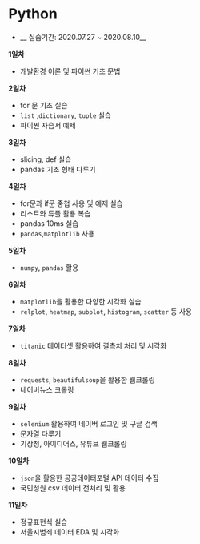 # Python

- __ 실습기간: 2020.07.27 ~ 2020.08.10__

__1일차__ 
  - 개발환경 이론 및 파이썬 기초 문법 
  
__2일차__ 
  - for 문 기초 실습
  - `list` ,`dictionary`, `tuple` 실습 
  - 파이썬 자습서 예제
  
__3일차__ 
  - slicing, def 실습
  - pandas 기초 형태 다루기
  
__4일차__
  - for문과 if문 중첩 사용 및 예제 실습
  - 리스트와 튜플 활용 복습
  - pandas 10ms 실습
  - `pandas`,`matplotlib` 사용
  
__5일차__ 
  - `numpy`, `pandas` 활용
  
 __6일차__ 
  - `matplotlib`을 활용한 다양한 시각화 실습
  - `relplot`, `heatmap`, `subplot`, `histogram`, `scatter` 등 사용
  
__7일차__ 
  - `titanic` 데이터셋 활용하여 결측치 처리 및 시각화
  
__8일차__ 
  - `requests`, `beautifulsoup`을 활용한 웹크롤링
  - 네이버뉴스 크롤링
  
__9일차__ 
  - `selenium` 활용하여 네이버 로그인 및 구글 검색
  - 문자열 다루기
  - 기상청, 아이디어스, 유튜브 웹크롤링
  
__10일차__ 
  - `json`을 활용한 공공데이터포털 API 데이터 수집
  - 국민청원 csv 데이터 전처리 및 활용
  
__11일차__ 
  - 정규표현식 실습
  - 서울시범죄 데이터 EDA 및 시각화

